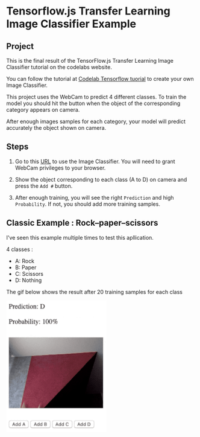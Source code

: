 # Tensorflow.js Transfer Learning Image Classifier Example

## Project

This is the final result of the TensorFlow.js Transfer Learning Image Classifier tutorial on the codelabs website.

You can follow the tutorial at [Codelab Tensorflow tuorial](https://codelabs.developers.google.com/codelabs/tensorflowjs-teachablemachine-codelab/) to create your own Image Classifier.

This project uses the WebCam to predict 4 different classes.
To train the model you should hit the button when the object of the corresponding category appears on camera.

After enough images samples for each category, your model will predict accurately the object shown on camera.

## Steps

1. Go to this [URL](index.html) to use the Image Classifier. You will need to grant WebCam privileges to your browser.

2. Show the object corresponding to each class (A to D) on camera and press the `Add #` button.

3. After enough training, you will see the right `Prediction` and high `Probability`. If not, you should add more training samples.

## Classic Example : Rock–paper–scissors 

I've seen this example multiple times to test this apllication.

4 classes : 
  - A: Rock
  - B: Paper
  - C: Scissors
  - D: Nothing

The gif below shows the result after 20 training samples for each class

![Example Gif](ExampleGif.gif)

